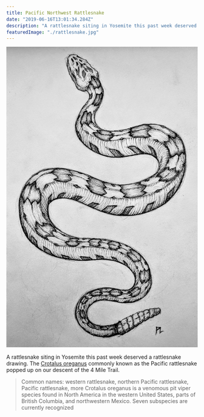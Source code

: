 ```yaml
---
title: Pacific Northwest Rattlesnake
date: "2019-06-16T13:01:34.284Z"
description: "A rattlesnake siting in Yosemite this past week deserved a rattlesnake drawing."
featuredImage: "./rattlesnake.jpg"
---
```


![Pacific Northwest Rattlesnake](./rattlesnake.jpg)

A rattlesnake siting in Yosemite this past week deserved a rattlesnake drawing. The [Crotalus oreganus](https://en.wikipedia.org/wiki/Crotalus_oreganus) commonly known as the Pacific rattlesnake popped up on our descent of the 4 Mile Trail.

> Common names: western rattlesnake, northern Pacific rattlesnake, Pacific rattlesnake, more
> Crotalus oreganus is a venomous pit viper species found in North America in the western United States, parts of British Columbia, and
> northwestern Mexico. Seven subspecies are currently recognized
